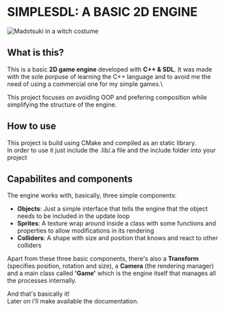 # SIMPLESDL: A BASIC 2D ENGINE

![Madotsuki in a witch costume](https://i.imgur.com/ifysW4J.png)

## What is this?

This is a basic **2D game engine** developed with **C++ & SDL**. It was made with the sole porpuse of learning the C++ language and to
avoid me the need of using a commercial one for my simple games.\

This project focuses on avoiding OOP and prefering composition while simplifying the structure of the engine.

## How to use

This project is build using CMake and compiled as an static library.\
In order to use it just include the .lib/.a file and the include folder into your project

## Capabilites and components

The engine works with, basically, three simple components:
+ **Objects**: Just a simple interface that tells the engine that the object needs to be included in the update loop
+ **Sprites**: A texture wrap around inside a class with some functions and properties to allow modifications in its rendering
+ **Colliders**: A shape with size and position that knows and react to other colliders

Apart from these three basic components, there's also a **Transform** (specifies position, rotation and size), a **Camera** (the rendering manager) and
a main class called **'Game'** which is the engine itself that manages all the processes internally.

And that's basically it!\
Later on i'll make available the documentation.
